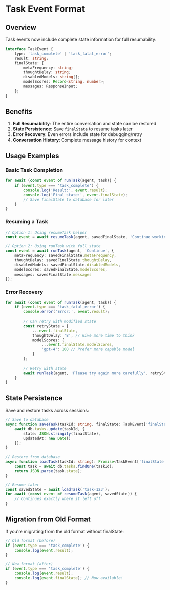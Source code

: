 # Task Event Format

## Overview

Task events now include complete state information for full resumability:

```typescript
interface TaskEvent {
    type: 'task_complete' | 'task_fatal_error';
    result: string;
    finalState: {
        metaFrequency: string;
        thoughtDelay: string;
        disabledModels: string[];
        modelScores: Record<string, number>;
        messages: ResponseInput;
    };
}
```

## Benefits

1. **Full Resumability**: The entire conversation and state can be restored
2. **State Persistence**: Save `finalState` to resume tasks later
3. **Error Recovery**: Even errors include state for debugging/retry
4. **Conversation History**: Complete message history for context

## Usage Examples

### Basic Task Completion

```typescript
for await (const event of runTask(agent, task)) {
    if (event.type === 'task_complete') {
        console.log('Result:', event.result);
        console.log('Final state:', event.finalState);
        // Save finalState to database for later
    }
}
```

### Resuming a Task

```typescript
// Option 1: Using resumeTask helper
const event = await resumeTask(agent, savedFinalState, 'Continue working');

// Option 2: Using runTask with full state
const event = await runTask(agent, 'Continue', {
    metaFrequency: savedFinalState.metaFrequency,
    thoughtDelay: savedFinalState.thoughtDelay,
    disabledModels: savedFinalState.disabledModels,
    modelScores: savedFinalState.modelScores,
    messages: savedFinalState.messages
});
```

### Error Recovery

```typescript
for await (const event of runTask(agent, task)) {
    if (event.type === 'task_fatal_error') {
        console.error('Error:', event.result);
        
        // Can retry with modified state
        const retryState = {
            ...event.finalState,
            thoughtDelay: '8', // Give more time to think
            modelScores: {
                ...event.finalState.modelScores,
                'gpt-4': 100 // Prefer more capable model
            }
        };
        
        // Retry with state
        await runTask(agent, 'Please try again more carefully', retryState);
    }
}
```

## State Persistence

Save and restore tasks across sessions:

```typescript
// Save to database
async function saveTask(taskId: string, finalState: TaskEvent['finalState']) {
    await db.tasks.update(taskId, {
        state: JSON.stringify(finalState),
        updatedAt: new Date()
    });
}

// Restore from database
async function loadTask(taskId: string): Promise<TaskEvent['finalState']> {
    const task = await db.tasks.findOne(taskId);
    return JSON.parse(task.state);
}

// Resume later
const savedState = await loadTask('task-123');
for await (const event of resumeTask(agent, savedState)) {
    // Continues exactly where it left off
}
```

## Migration from Old Format

If you're migrating from the old format without finalState:

```typescript
// Old format (before)
if (event.type === 'task_complete') {
    console.log(event.result);
}

// New format (after)
if (event.type === 'task_complete') {
    console.log(event.result);
    console.log(event.finalState); // Now available!
}
```